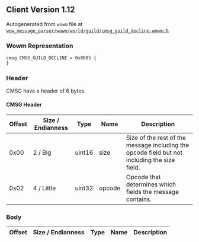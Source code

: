 ## Client Version 1.12

Autogenerated from `wowm` file at [`wow_message_parser/wowm/world/guild/cmsg_guild_decline.wowm:3`](https://github.com/gtker/wow_messages/tree/main/wow_message_parser/wowm/world/guild/cmsg_guild_decline.wowm#L3).

### Wowm Representation
```rust,ignore
cmsg CMSG_GUILD_DECLINE = 0x0085 {
}
```
### Header
CMSG have a header of 6 bytes.

#### CMSG Header
| Offset | Size / Endianness | Type   | Name   | Description |
| ------ | ----------------- | ------ | ------ | ----------- |
| 0x00   | 2 / Big           | uint16 | size   | Size of the rest of the message including the opcode field but not including the size field.|
| 0x02   | 4 / Little        | uint32 | opcode | Opcode that determines which fields the message contains.|
### Body
| Offset | Size / Endianness | Type | Name | Description |
| ------ | ----------------- | ---- | ---- | ----------- |
